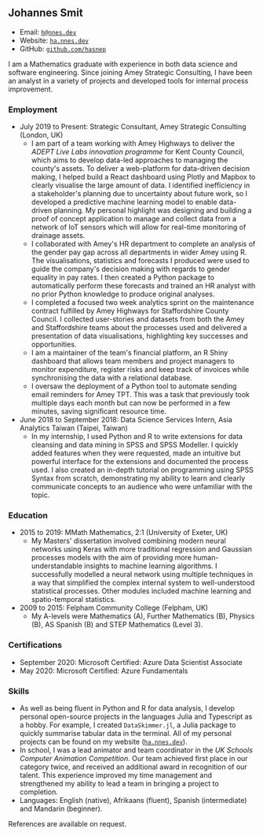 ## Johannes Smit

- Email: [`h@nnes.dev`](mailto:h@nnes.dev)
- Website: [`ha.nnes.dev`](https://ha.nnes.dev/)
- GitHub: [`github.com/hasnep`](https://github.com/hasnep/)

I am a Mathematics graduate with experience in both data science and software engineering.
Since joining Amey Strategic Consulting, I have been an analyst in a variety of projects and developed tools for internal process improvement.

### Employment

- July 2019 to Present: Strategic Consultant, Amey Strategic Consulting (London, UK)
  - I am part of a team working with Amey Highways to deliver the _ADEPT Live Labs innovation programme_ for Kent County Council, which aims to develop data-led approaches to managing the county's assets.
    To deliver a web-platform for data-driven decision making, I helped build a React dashboard using Plotly and Mapbox to clearly visualise the large amount of data.
    I identified inefficiency in a stakeholder's planning due to uncertainty about future work, so I developed a predictive machine learning model to enable data-driven planning.
    My personal highlight was designing and building a proof of concept application to manage and collect data from a network of IoT sensors which will allow for real-time monitoring of drainage assets.
  - I collaborated with Amey's HR department to complete an analysis of the gender pay gap across all departments in wider Amey using R.
    The visualisations, statistics and forecasts I produced were used to guide the company's decision making with regards to gender equality in pay rates.
    I then created a Python package to automatically perform these forecasts and trained an HR analyst with no prior Python knowledge to produce original analyses.
  - I completed a focused two week analytics sprint on the maintenance contract fulfilled by Amey Highways for Staffordshire County Council.
    I collected user-stories and datasets from both the Amey and Staffordshire teams about the processes used and delivered a presentation of data visualisations, highlighting key successes and opportunities.
  - I am a maintainer of the team's financial platform, an R Shiny dashboard that allows team members and project managers to monitor expenditure, register risks and keep track of invoices while synchronising the data with a relational database.
  - I oversaw the deployment of a Python tool to automate sending email reminders for Amey TPT.
    This was a task that previously took multiple days each month but can now be performed in a few minutes, saving significant resource time.
- June 2018 to September 2018: Data Science Services Intern, Asia Analytics Taiwan (Taipei, Taiwan)
  - In my internship, I used Python and R to write extensions for data cleansing and data mining in SPSS and SPSS Modeller.
    I quickly added features when they were requested, made an intuitive but powerful interface for the extensions and documented the process used.
    I also created an in-depth tutorial on programming using SPSS Syntax from scratch, demonstrating my ability to learn and clearly communicate concepts to an audience who were unfamiliar with the topic.

### Education

- 2015 to 2019: MMath Mathematics, 2:1 (University of Exeter, UK)
  - My Masters' dissertation involved combining modern neural networks using Keras with more traditional regression and Gaussian processes models with the aim of providing more human-understandable insights to machine learning algorithms.
    I successfully modelled a neural network using multiple techniques in a way that simplified the complex internal system to well-understood statistical processes.
    Other modules included machine learning and spatio-temporal statistics.
- 2009 to 2015: Felpham Community College (Felpham, UK)
  - My A-levels were Mathematics (A), Further Mathematics (B), Physics (B), AS Spanish (B) and STEP Mathematics (Level 3).

### Certifications

- September 2020: Microsoft Certified: Azure Data Scientist Associate
- May 2020: Microsoft Certified: Azure Fundamentals

### Skills

- As well as being fluent in Python and R for data analysis, I develop personal open-source projects in the languages Julia and Typescript as a hobby.
  For example, I created `DataSkimmer.jl`, a Julia package to quickly summarise tabular data in the terminal.
  All of my personal projects can be found on my website ([`ha.nnes.dev`](https://ha.nnes.dev/)).
- In school, I was a lead animator and team coordinator in the _UK Schools Computer Animation Competition_.
  Our team achieved first place in our category twice, and received an additional award in recognition of our talent.
  This experience improved my time management and strengthened my ability to lead a team in bringing a project to completion.
- Languages: English (native), Afrikaans (fluent), Spanish (intermediate) and Mandarin (beginner).

References are available on request.
